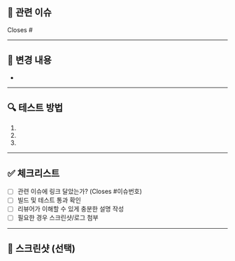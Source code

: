 ## 📌 관련 이슈
<!-- 이 PR이 해결하는 이슈 번호를 적어주세요. -->
Closes #

---

## 📝 변경 내용
<!-- 주요 변경사항을 간단히 정리해주세요. -->
- 

---

## 🔍 테스트 방법
<!-- 어떻게 테스트했는지, 재현 방법 등을 적어주세요. -->
1. 
2. 
3. 

---

## ✅ 체크리스트
- [ ] 관련 이슈에 링크 달았는가? (Closes #이슈번호)
- [ ] 빌드 및 테스트 통과 확인
- [ ] 리뷰어가 이해할 수 있게 충분한 설명 작성
- [ ] 필요한 경우 스크린샷/로그 첨부

---

## 📸 스크린샷 (선택)
<!-- UI 변경이나 API 응답 예시가 있으면 첨부 -->

